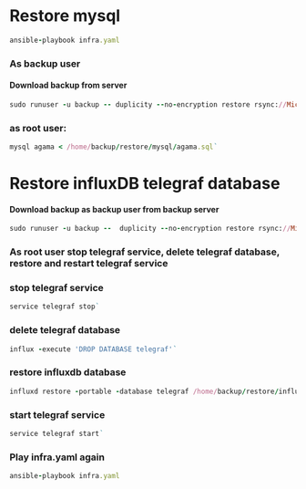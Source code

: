 # Restore mysql

```ruby
ansible-playbook infra.yaml
```

### As backup user

#### Download backup from server
```ruby
sudo runuser -u backup -- duplicity --no-encryption restore rsync://MichalKaiser@backup.cybera.mk/mysql /home/backup/restore/mysql`
```

### as root user:
```ruby
mysql agama < /home/backup/restore/mysql/agama.sql`
```

# Restore influxDB telegraf database

#### Download backup as backup user from backup server
```ruby
sudo runuser -u backup --  duplicity --no-encryption restore rsync://MichalKaiser@backup.cybera.mk/influxdb /home/backup/restore/influxdb
```

### As root user stop telegraf service, delete telegraf database, restore and restart telegraf service

### stop telegraf service
```ruby
service telegraf stop`  
```

### delete telegraf database
```ruby
influx -execute 'DROP DATABASE telegraf'`  
```

### restore influxdb database
```ruby
influxd restore -portable -database telegraf /home/backup/restore/influxdb`  
```

### start telegraf service
```ruby
service telegraf start`  
```

### Play infra.yaml again
```ruby
ansible-playbook infra.yaml
```